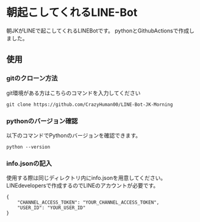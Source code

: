 # 朝起こしてくれるLINE-Bot
朝JKがLINEで起こしてくれるLINEBotです。
pythonとGithubActionsで作成しました。

## 使用
### gitのクローン方法
git環境がある方はこちらのコマンドを入力してください
```bash:
git clone https://github.com/CrazyHuman00/LINE-Bot-JK-Morning
```

### pythonのバージョン確認
以下のコマンドでPythonのバージョンを確認できます。
```bash:
python --version
```

### info.jsonの記入
使用する際は同じディレクトリ内にinfo.jsonを用意してください。
LINEdevelopersで作成するのでLINEのアカウントが必要です。
```json:
{
    "CHANNEL_ACCESS_TOKEN": "YOUR_CHANNEL_ACCESS_TOKEN",
    "USER_ID": "YOUR_USER_ID"
}

```

